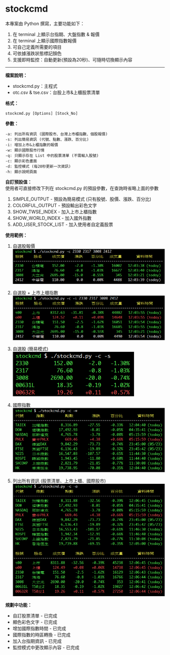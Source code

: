 stockcmd
===================

本專案由 Python 撰寫，主要功能如下：  
1. 在 terminal 上顯示台指期、大盤指數 & 報價  
2. 在 terminal 上顯示國際指數報價  
3. 可自己定義所需要的項目  
4. 可依據漲跌狀態標記顏色  
5. 支援即時監控：自動更新(預設為20秒)、可隨時切換顯示內容  

---------
**檔案說明：**  
 - stockcmd.py：主程式  
 - otc.csv & tse.csv：台股上市&上櫃股票清單  
 
**格式：**  

    stockcmd.py [Options] [Stock_No]

**參數：**  

    -a: 列出所有資訊 (國際股市、台灣上市櫃指數、個股報價)
    -s: 列出簡易資訊 (代號、點數、漲跌、百分比)
    -i: 增加上市&上櫃指數的報價
    -w: 顯示國際股市行情
    -q: 只顯示存在 List 中的股票清單 (不需輸入股號)
    -c: 顯示彩色畫面
    -d: 監控模式 (每20秒更新一次資訊)
    -h: 顯示說明頁面

**自訂預設值：**  
使用者可直接修改下列在 stockcmd.py 的預設參數，在查詢時省略上面的參數  
1. SIMPLE_OUTPUT - 預設為簡易模式 (只有股號、股價、漲跌、百分比)  
2. COLORFUL_OUTPUT - 預設輸出彩色文字  
3. SHOW_TWSE_INDEX - 加入上市上櫃指數  
4. SHOW_WORLD_INDEX - 加入國外指數  
5. ADD_USER_STOCK_LIST - 加入使用者自定義股票  
  
**使用範例：**  

1. 自選股報價  
![Alt text](/screenshot/1.png "Snapshot")  

2. 自選股 + 上市上櫃指數  
![Alt text](/screenshot/2.png "Snapshot")  

3. 自選股 (簡易模式)  
![Alt text](/screenshot/3.png "Snapshot")  

4. 國際指數  
![Alt text](/screenshot/4.png "Snapshot")  

5. 列出所有資訊 (股票清單、上市上櫃、國際股市)  
![Alt text](/screenshot/5.png "Snapshot")  

**規劃中功能：**  
- 自訂股票清單 - 已完成  
- 顯色彩色文字 - 已完成  
- 增加國際指數時間 - 已完成  
- 國際指數的時區轉換 - 已完成  
- 加入台指期資訊 - 已完成  
- 監控模式中更改顯示內容 - 已完成  
